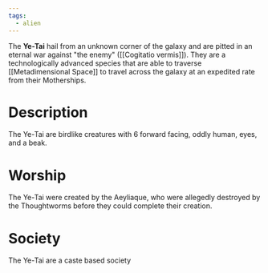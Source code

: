 ```yaml
---
tags:
  - alien
---
```

The **Ye-Tai** hail from an unknown corner of the galaxy and are pitted in an eternal war against "the enemy" ([[Cogitatio vermis]]). They are a technologically advanced species that are able to traverse [[Metadimensional Space]] to travel across the galaxy at an expedited rate from their Motherships.

# Description
The Ye-Tai are birdlike creatures with 6 forward facing, oddly human, eyes, and a beak.

# Worship
The Ye-Tai were created by the Aeyliaque, who were allegedly destroyed by the Thoughtworms before they could complete their creation.

# Society
The Ye-Tai are a caste based society
